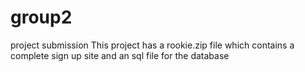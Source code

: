 # group2
project submission
This project has a rookie.zip file which contains a complete sign up site and an sql file for the database
